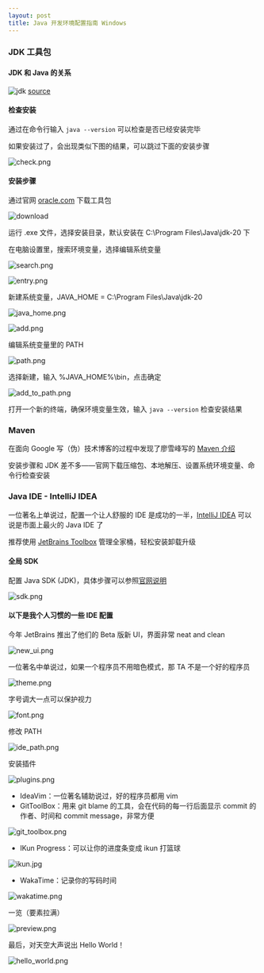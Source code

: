 ```yaml
---
layout: post
title: Java 开发环境配置指南 Windows
---
```

### JDK 工具包
#### JDK 和 Java 的关系

![jdk](/assets/java-setup/jdk.png)
[source]

#### 检查安装
通过在命令行输入 `java --version` 可以检查是否已经安装完毕

如果安装过了，会出现类似下图的结果，可以跳过下面的安装步骤

![check.png](/assets/java-setup/check.png)

#### 安装步骤
通过官网 [oracle.com] 下载工具包

![download](/assets/java-setup/download.png)

运行 .exe 文件，选择安装目录，默认安装在 C:\Program Files\Java\jdk-20 下

在电脑设置里，搜索环境变量，选择编辑系统变量

![search.png](/assets/java-setup/search.png)

![entry.png](/assets/java-setup/entry.png)

新建系统变量，JAVA_HOME = C:\Program Files\Java\jdk-20 

![java_home.png](/assets/java-setup/java_home.png)

![add.png](/assets/java-setup/add.png)

编辑系统变量里的 PATH

![path.png](/assets/java-setup/path.png)

选择新建，输入 %JAVA_HOME%\bin，点击确定

![add_to_path.png](/assets/java-setup/add_to_path.png)

打开一个新的终端，确保环境变量生效，输入 `java --version` 检查安装结果

### Maven
在面向 Google 写（伪）技术博客的过程中发现了廖雪峰写的 [Maven 介绍]

安装步骤和 JDK 差不多——官网下载压缩包、本地解压、设置系统环境变量、命令行检查安装


### Java IDE -  IntelliJ IDEA
一位著名上单说过，配置一个让人舒服的 IDE 是成功的一半，[IntelliJ IDEA] 可以说是市面上最火的 Java IDE 了

推荐使用 [JetBrains Toolbox] 管理全家桶，轻松安装卸载升级

#### 全局 SDK
配置 Java SDK (JDK)，具体步骤可以参照[官网说明]

![sdk.png](/assets/java-setup/sdk.png)

#### 以下是我个人习惯的一些 IDE 配置
今年 JetBrains 推出了他们的 Beta 版新 UI，界面非常 neat and clean

![new_ui.png](/assets/java-setup/new_ui.png)

一位著名中单说过，如果一个程序员不用暗色模式，那 TA 不是一个好的程序员

![theme.png](/assets/java-setup/theme.png)

字号调大一点可以保护视力

![font.png](/assets/java-setup/font.png)

修改 PATH

![ide_path.png](/assets/java-setup/ide_path.png)

安装插件

![plugins.png](/assets/java-setup/plugins.png)

- IdeaVim：一位著名辅助说过，好的程序员都用 vim
- GitToolBox：用来 git blame 的工具，会在代码的每一行后面显示 commit 的作者、时间和 commit message，非常方便

![git_toolbox.png](/assets/java-setup/git_toolbox.png)

- IKun Progress：可以让你的进度条变成 ikun 打篮球

![ikun.jpg](/assets/java-setup/ikun.jpg)

- WakaTime：记录你的写码时间

![wakatime.png](/assets/java-setup/wakatime.png)

一览（要素拉满）

![preview.png](/assets/java-setup/preview.png)

最后，对天空大声说出 Hello World！

![hello_world.png](/assets/java-setup/hello_world.png)

[oracle.com]: https://www.oracle.com/java/technologies/downloads/#jdk20-windows
[source]: https://www.infoworld.com/article/3296360/what-is-the-jdk-introduction-to-the-java-development-kit.html
[Maven 介绍]: https://www.liaoxuefeng.com/wiki/1252599548343744/1309301146648610
[JetBrains Toolbox]: https://www.jetbrains.com/toolbox-app/
[IntelliJ IDEA]: https://www.jetbrains.com/idea/download/#section=windows
[官网说明]: https://www.jetbrains.com/help/idea/sdk.html

